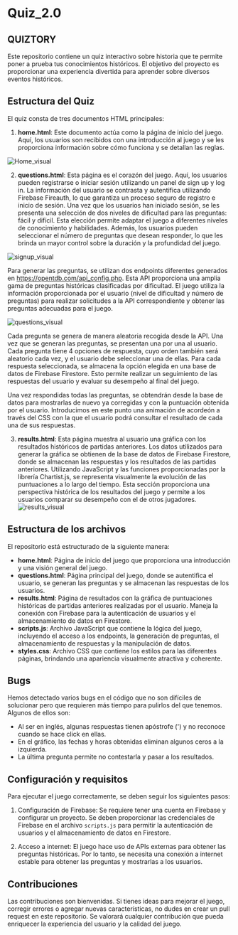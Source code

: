 # Quiz_2.0

## QUIZTORY ##

Este repositorio contiene un quiz interactivo sobre historia que te permite poner a prueba tus conocimientos históricos. El objetivo del proyecto es proporcionar una experiencia divertida para aprender sobre diversos eventos históricos.

## Estructura del Quiz

El quiz consta de tres documentos HTML principales:

1. **home.html**: Este documento actúa como la página de inicio del juego. Aquí, los usuarios son recibidos con una introducción al juego y se les proporciona información sobre cómo funciona y se detallan las reglas.

![Home_visual](assets/Captura2.PNG)

2. **questions.html**: Esta página es el corazón del juego. Aquí, los usuarios pueden registrarse o iniciar sesión utilizando un panel de sign up y log in. La información del usuario se contrasta y autentifica utilizando Firebase Fireauth, lo que garantiza un proceso seguro de registro e inicio de sesión. Una vez que los usuarios han iniciado sesión, se les presenta una selección de dos niveles de dificultad para las preguntas: fácil y difícil. Esta elección permite adaptar el juego a diferentes niveles de conocimiento y habilidades. Además, los usuarios pueden seleccionar el número de preguntas que desean responder, lo que les brinda un mayor control sobre la duración y la profundidad del juego.

![signup_visual](assets/Captura3.PNG)


   Para generar las preguntas, se utilizan dos endpoints diferentes generados en https://opentdb.com/api_config.php. Esta API proporciona una amplia gama de preguntas históricas clasificadas por dificultad. El juego utiliza la información proporcionada por el usuario (nivel de dificultad y número de preguntas) para realizar solicitudes a la API correspondiente y obtener las preguntas adecuadas para el juego.

   ![questions_visual](assets/Captura.PNG)

   Cada pregunta se genera de manera aleatoria recogida desde la API. Una vez que se generan las preguntas, se presentan una por una al usuario. Cada pregunta tiene 4 opciones de respuesta, cuyo orden también será aleatorio cada vez, y el usuario debe seleccionar una de ellas. Para cada respuesta seleccionada, se almacena la opción elegida en una base de datos de Firebase Firestore. Esto permite realizar un seguimiento de las respuestas del usuario y evaluar su desempeño al final del juego.

   Una vez respondidas todas las preguntas, se obtendrán desde la base de datos para mostrarlas de nuevo ya corregidas y con la puntuación obtenida por el usuario. Introducimos en este punto una animación de acordeón a través del CSS con la que el usuario podrá consultar el resultado de cada una de sus respuestas.

3. **results.html**: Esta página muestra al usuario una gráfica con los resultados históricos de partidas anteriores. Los datos utilizados para generar la gráfica se obtienen de la base de datos de Firebase Firestore, donde se almacenan las respuestas y los resultados de las partidas anteriores. Utilizando JavaScript y las funciones proporcionadas por la librería Chartist.js, se representa visualmente la evolución de las puntuaciones a lo largo del tiempo. Esta sección proporciona una perspectiva histórica de los resultados del juego y permite a los usuarios comparar su desempeño con el de otros jugadores.
![results_visual](assets/Captura4.PNG)


## Estructura de los archivos

El repositorio está estructurado de la siguiente manera:

- **home.html**: Página de inicio del juego que proporciona una introducción y una visión general del juego.
- **questions.html**: Página principal del juego, donde se autentifica el usuario, se generan las preguntas y se almacenan las respuestas de los usuarios.
- **results.html**: Página de resultados con la gráfica de puntuaciones históricas de partidas anteriores realizadas por el usuario. Maneja la conexión con Firebase para la autenticación de usuarios y el almacenamiento de datos en Firestore.
- **scripts.js**: Archivo JavaScript que contiene la lógica del juego, incluyendo el acceso a los endpoints, la generación de preguntas, el almacenamiento de respuestas y la manipulación de datos.
- **styles.css**: Archivo CSS que contiene los estilos para las diferentes páginas, brindando una apariencia visualmente atractiva y coherente.


## Bugs
Hemos detectado varios bugs en el código que no son difíciles de solucionar pero que requieren más tiempo para pulirlos del que tenemos. Algunos de ellos son:
- Al ser en inglés, algunas respuestas tienen apóstrofe (') y no reconoce cuando se hace click en ellas.
- En el gráfico, las fechas y horas obtenidas eliminan algunos ceros a la izquierda.
- La última pregunta permite no contestarla y pasar a los resultados.

## Configuración y requisitos

Para ejecutar el juego correctamente, se deben seguir los siguientes pasos:

1. Configuración de Firebase: Se requiere tener una cuenta en Firebase y configurar un proyecto. Se deben proporcionar las credenciales de Firebase en el archivo `scripts.js` para permitir la autenticación de usuarios y el almacenamiento de datos en Firestore.

2. Acceso a internet: El juego hace uso de APIs externas para obtener las preguntas históricas. Por lo tanto, se necesita una conexión a internet estable para obtener las preguntas y mostrarlas a los usuarios.


## Contribuciones

Las contribuciones son bienvenidas. Si tienes ideas para mejorar el juego, corregir errores o agregar nuevas características, no dudes en crear un pull request en este repositorio. Se valorará cualquier contribución que pueda enriquecer la experiencia del usuario y la calidad del juego.